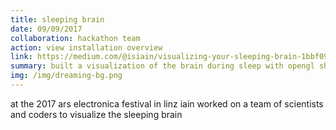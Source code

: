 ```yaml
---
title: sleeping brain
date: 09/09/2017
collaboration: hackathon team
action: view installation overview
link: https://medium.com/@isiain/visualizing-your-sleeping-brain-1bbf0917ef25
summary: built a visualization of the brain during sleep with opengl shaders and touchdesigner 
img: /img/dreaming-bg.png
---
```


at the 2017 ars electronica festival in linz iain worked on a team of scientists and coders
to visualize the sleeping brain